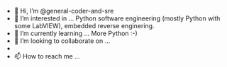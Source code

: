 - 👋 Hi, I’m @general-coder-and-sre
- 👀 I’m interested in ...
Python software engineering (mostly Python with some LabVIEW), embedded reverse enginering.
- 🌱 I’m currently learning ...
More Python :-)
- 💞️ I’m looking to collaborate on ...
- 
- 📫 How to reach me ...


<!---
general-coder-and-sre/general-coder-and-sre is a ✨ special ✨ repository because its `README.md` (this file) appears on your GitHub profile.
You can click the Preview link to take a look at your changes.
--->
